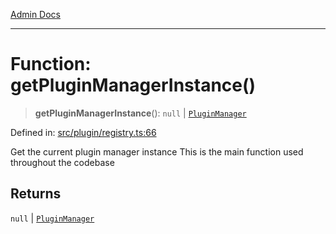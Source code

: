 [Admin Docs](/)

***

# Function: getPluginManagerInstance()

> **getPluginManagerInstance**(): `null` \| [`PluginManager`](../../classes/PluginManager.md)

Defined in: [src/plugin/registry.ts:66](https://github.com/Sourya07/talawa-api/blob/3df16fa5fb47e8947dc575f048aef648ae9ebcf8/src/plugin/registry.ts#L66)

Get the current plugin manager instance
This is the main function used throughout the codebase

## Returns

`null` \| [`PluginManager`](../../classes/PluginManager.md)
